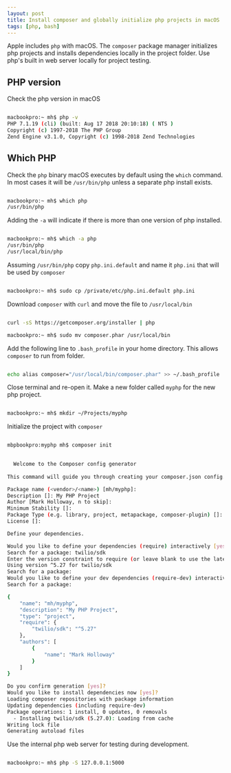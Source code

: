 ```yaml
---
layout: post
title: Install composer and globally initialize php projects in macOS
tags: [php, bash]
---
```


Apple includes `php` with macOS. The `composer` package manager initializes php projects and installs dependencies locally in the project folder. Use php's built in web server locally for project testing.

<!--more-->

## PHP version

Check the php version in macOS

```bash

macbookpro:~ mh$ php -v
PHP 7.1.19 (cli) (built: Aug 17 2018 20:10:18) ( NTS )
Copyright (c) 1997-2018 The PHP Group
Zend Engine v3.1.0, Copyright (c) 1998-2018 Zend Technologies

```
## Which PHP

Check the `php` binary macOS executes by default using the `which` command. In most cases it will be `/usr/bin/php` unless a separate php install exists. 

```bash

macbookpro:~ mh$ which php
/usr/bin/php

```

Adding the `-a` will indicate if there is more than one version of php installed.

```bash

macbookpro:~ mh$ which -a php
/usr/bin/php
/usr/local/bin/php

```

Assuming `/usr/bin/php` copy `php.ini.default` and name it `php.ini` that will be used by `composer`

```bash

macbookpro:~ mh$ sudo cp /private/etc/php.ini.default php.ini

```
Download `composer` with `curl` and move the file to `/usr/local/bin`

```bash

curl -sS https://getcomposer.org/installer | php

macbookpro:~ mh$ sudo mv composer.phar /usr/local/bin

```
Add the following line to `.bash_profile` in your home directory.  This allows `composer` to run from folder.

```bash

echo alias composer="/usr/local/bin/composer.phar" >> ~/.bash_profile

```
Close terminal and re-open it.  Make a new folder called `myphp` for the new php project.

```bash

macbookpro:~ mh$ mkdir ~/Projects/myphp

```
Initialize the project with `composer`

```bash

mbpbookpro:myphp mh$ composer init

                                            
  Welcome to the Composer config generator  
                                            
This command will guide you through creating your composer.json config.

Package name (<vendor>/<name>) [mh/myphp]: 
Description []: My PHP Project
Author [Mark Holloway, n to skip]: 
Minimum Stability []: 
Package Type (e.g. library, project, metapackage, composer-plugin) []: project
License []: 

Define your dependencies.

Would you like to define your dependencies (require) interactively [yes]? 
Search for a package: twilio/sdk
Enter the version constraint to require (or leave blank to use the latest version): 
Using version ^5.27 for twilio/sdk
Search for a package: 
Would you like to define your dev dependencies (require-dev) interactively [yes]? 
Search for a package: 

{
    "name": "mh/myphp",
    "description": "My PHP Project",
    "type": "project",
    "require": {
        "twilio/sdk": "^5.27"
    },
    "authors": [
        {
            "name": "Mark Holloway"
        }
    ]
}

Do you confirm generation [yes]? 
Would you like to install dependencies now [yes]? 
Loading composer repositories with package information
Updating dependencies (including require-dev)
Package operations: 1 install, 0 updates, 0 removals
  - Installing twilio/sdk (5.27.0): Loading from cache
Writing lock file
Generating autoload files

```
Use the internal php web server for testing during development.

```bash

macbookpro:~ mh$ php -S 127.0.0.1:5000

```
